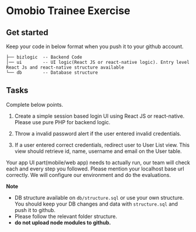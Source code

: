 Omobio Trainee Exercise
============================

## Get started


Keep your code in below format when you push it to your github account.
```
├── bizlogic  -- Backend Code
│── ui        -- UI logic(React JS or react-native logic). Entry level React Js and react-native structure available
└── db        -- Database structure
```
## Tasks

Complete below points.

1. Create a simple session based login UI using React JS or react-native. Please use pure PHP for backend logic.

2. Throw a invalid password alert if the user entered invalid credentials.

3. If a user entered correct credentials, redirect user to User List view. This view should retrieve id, name, username and email on the User table.

Your app UI part(mobile/web app) needs to actually run, our team will check each and every step you followed. Please mention your localhost base url correctly. We will configure our environment and do the evaluations.

**Note**

* DB structure available on `db/structure.sql` or use your own structure. You should keep your DB changes and data with  `structure.sql` and push it to github. 
* Please follow the relevant folder structure.
* **do not upload node modules to github.**
